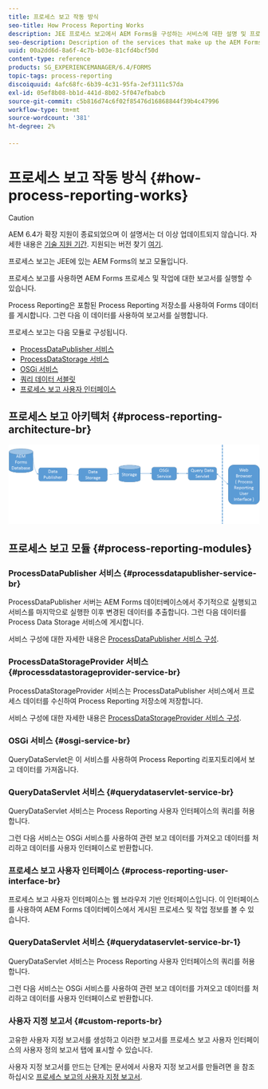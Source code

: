 ```yaml
---
title: 프로세스 보고 작동 방식
seo-title: How Process Reporting Works
description: JEE 프로세스 보고에서 AEM Forms을 구성하는 서비스에 대한 설명 및 프로세스 보고 UI를 소개합니다
seo-description: Description of the services that make up the AEM Forms on JEE Process Reporting and an introduction to the Process Reporting UI
uuid: 00a2dd6d-8a6f-4c7b-b03e-81cfd4bcf50d
content-type: reference
products: SG_EXPERIENCEMANAGER/6.4/FORMS
topic-tags: process-reporting
discoiquuid: 4afc68fc-6b39-4c31-95fa-2ef3111c57da
exl-id: 05ef8b08-bb1d-441d-8b02-5f047efbabcb
source-git-commit: c5b816d74c6f02f85476d16868844f39b4c47996
workflow-type: tm+mt
source-wordcount: '381'
ht-degree: 2%

---
```


# 프로세스 보고 작동 방식 {#how-process-reporting-works}

>[!CAUTION]
>
>AEM 6.4가 확장 지원이 종료되었으며 이 설명서는 더 이상 업데이트되지 않습니다. 자세한 내용은 [기술 지원 기간](https://helpx.adobe.com/kr/support/programs/eol-matrix.html). 지원되는 버전 찾기 [여기](https://experienceleague.adobe.com/docs/).

프로세스 보고는 JEE에 있는 AEM Forms의 보고 모듈입니다.

프로세스 보고를 사용하면 AEM Forms 프로세스 및 작업에 대한 보고서를 실행할 수 있습니다.

Process Reporting은 포함된 Process Reporting 저장소를 사용하여 Forms 데이터를 게시합니다. 그런 다음 이 데이터를 사용하여 보고서를 실행합니다.

프로세스 보고는 다음 모듈로 구성됩니다.

* [ProcessDataPublisher 서비스](/help/forms/using/process-reporting/process-reporting-architecture.md#p-processdatapublisher-service-br-p)
* [ProcessDataStorage 서비스](/help/forms/using/process-reporting/process-reporting-architecture.md#p-processdatastorageprovider-service-br-p)
* [OSGi 서비스](/help/forms/using/process-reporting/process-reporting-architecture.md#p-osgi-service-br-p)
* [쿼리 데이터 서블릿](/help/forms/using/process-reporting/process-reporting-architecture.md#p-querydataservlet-service-br-p)
* [프로세스 보고 사용자 인터페이스](/help/forms/using/process-reporting/process-reporting-architecture.md#p-process-reporting-user-interface-br-p)

## 프로세스 보고 아키텍처 {#process-reporting-architecture-br}

![프로세스 리포팅 아키텍처](assets/processreportingarchitecture.png)

## 프로세스 보고 모듈 {#process-reporting-modules}

### ProcessDataPublisher 서비스 {#processdatapublisher-service-br}

ProcessDataPublisher 서버는 AEM Forms 데이터베이스에서 주기적으로 실행되고 서비스를 마지막으로 실행한 이후 변경된 데이터를 추출합니다. 그런 다음 데이터를 Process Data Storage 서비스에 게시합니다.

서비스 구성에 대한 자세한 내용은 [ProcessDataPublisher 서비스 구성](/help/forms/using/process-reporting/install-start-process-reporting.md#p-reportconfiguration-service-p).

### ProcessDataStorageProvider 서비스 {#processdatastorageprovider-service-br}

ProcessDataStorageProvider 서비스는 ProcessDataPublisher 서비스에서 프로세스 데이터를 수신하여 Process Reporting 저장소에 저장합니다.

서비스 구성에 대한 자세한 내용은 [ProcessDataStorageProvider 서비스 구성](/help/forms/using/process-reporting/install-start-process-reporting.md#p-to-configure-the-process-reporting-repository-locations-p).

### OSGi 서비스 {#osgi-service-br}

QueryDataServlet은 이 서비스를 사용하여 Process Reporting 리포지토리에서 보고 데이터를 가져옵니다.

### QueryDataServlet 서비스 {#querydataservlet-service-br}

QueryDataServlet 서비스는 Process Reporting 사용자 인터페이스의 쿼리를 허용합니다.

그런 다음 서비스는 OSGi 서비스를 사용하여 관련 보고 데이터를 가져오고 데이터를 처리하고 데이터를 사용자 인터페이스로 반환합니다.

### 프로세스 보고 사용자 인터페이스 {#process-reporting-user-interface-br}

프로세스 보고 사용자 인터페이스는 웹 브라우저 기반 인터페이스입니다. 이 인터페이스를 사용하여 AEM Forms 데이터베이스에서 게시된 프로세스 및 작업 정보를 볼 수 있습니다.

### QueryDataServlet 서비스 {#querydataservlet-service-br-1}

QueryDataServlet 서비스는 Process Reporting 사용자 인터페이스의 쿼리를 허용합니다.

그런 다음 서비스는 OSGi 서비스를 사용하여 관련 보고 데이터를 가져오고 데이터를 처리하고 데이터를 사용자 인터페이스로 반환합니다.

### 사용자 지정 보고서 {#custom-reports-br}

고유한 사용자 지정 보고서를 생성하고 이러한 보고서를 프로세스 보고 사용자 인터페이스의 사용자 정의 보고서 탭에 표시할 수 있습니다.

사용자 지정 보고서를 만드는 단계는 문서에서 사용자 지정 보고서를 만들려면 을 참조하십시오 [프로세스 보고의 사용자 지정 보고서](/help/forms/using/process-reporting/process-reporting-custom-reports.md).
